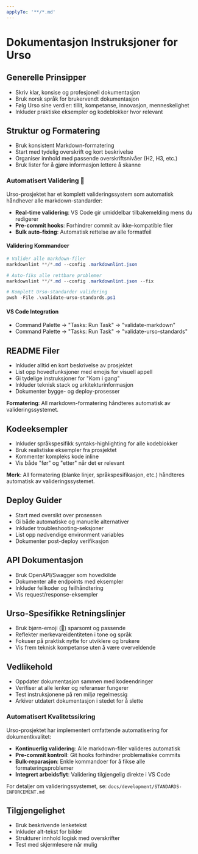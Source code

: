 ```yaml
---
applyTo: '**/*.md'
---
```

# Dokumentasjon Instruksjoner for Urso

## Generelle Prinsipper

- Skriv klar, konsise og profesjonell dokumentasjon
- Bruk norsk språk for brukervendt dokumentasjon
- Følg Urso sine verdier: tillit, kompetanse, innovasjon, menneskelighet
- Inkluder praktiske eksempler og kodeblokker hvor relevant

## Struktur og Formatering

- Bruk konsistent Markdown-formatering
- Start med tydelig overskrift og kort beskrivelse
- Organiser innhold med passende overskriftsnivåer (H2, H3, etc.)
- Bruk lister for å gjøre informasjon lettere å skanne

### Automatisert Validering 🤖

Urso-prosjektet har et komplett valideringssystem som automatisk håndhever alle markdown-standarder:

- **Real-time validering**: VS Code gir umiddelbar tilbakemelding mens du redigerer
- **Pre-commit hooks**: Forhindrer commit av ikke-kompatible filer
- **Bulk auto-fixing**: Automatisk rettelse av alle formatfeil

#### Validering Kommandoer

```powershell
# Valider alle markdown-filer
markdownlint **/*.md --config .markdownlint.json

# Auto-fiks alle rettbare problemer
markdownlint **/*.md --config .markdownlint.json --fix

# Komplett Urso-standarder validering
pwsh -File .\validate-urso-standards.ps1
```

#### VS Code Integration

- Command Palette → "Tasks: Run Task" → "validate-markdown"
- Command Palette → "Tasks: Run Task" → "validate-urso-standards"

## README Filer

- Inkluder alltid en kort beskrivelse av prosjektet
- List opp hovedfunksjoner med emojis for visuell appell
- Gi tydelige instruksjoner for "Kom i gang"
- Inkluder teknisk stack og arkitekturinformasjon
- Dokumenter bygge- og deploy-prosesser

**Formatering**: All markdown-formatering håndteres automatisk av valideringssystemet.

## Kodeeksempler

- Inkluder språkspesifikk syntaks-highlighting for alle kodeblokker
- Bruk realistiske eksempler fra prosjektet
- Kommenter kompleks kode inline
- Vis både "før" og "etter" når det er relevant

**Merk**: All formatering (blanke linjer, språkspesifikasjon, etc.) håndteres automatisk av valideringssystemet.

## Deploy Guider

- Start med oversikt over prosessen
- Gi både automatiske og manuelle alternativer
- Inkluder troubleshooting-seksjoner
- List opp nødvendige environment variables
- Dokumenter post-deploy verifikasjon

## API Dokumentasjon

- Bruk OpenAPI/Swagger som hovedkilde
- Dokumenter alle endpoints med eksempler
- Inkluder feilkoder og feilhåndtering
- Vis request/response-eksempler

## Urso-Spesifikke Retningslinjer

- Bruk bjørn-emoji (🐻) sparsomt og passende
- Reflekter merkevareidentiteten i tone og språk
- Fokuser på praktisk nytte for utviklere og brukere
- Vis frem teknisk kompetanse uten å være overveldende

## Vedlikehold

- Oppdater dokumentasjon sammen med kodeendringer
- Verifiser at alle lenker og referanser fungerer
- Test instruksjonene på ren miljø regelmessig
- Arkiver utdatert dokumentasjon i stedet for å slette

### Automatisert Kvalitetssikring

Urso-prosjektet har implementert omfattende automatisering for dokumentkvalitet:

- **Kontinuerlig validering**: Alle markdown-filer valideres automatisk
- **Pre-commit kontroll**: Git hooks forhindrer problematiske commits
- **Bulk-reparasjon**: Enkle kommandoer for å fikse alle formateringsproblemer
- **Integrert arbeidsflyt**: Validering tilgjengelig direkte i VS Code

For detaljer om valideringssystemet, se: `docs/development/STANDARDS-ENFORCEMENT.md`

## Tilgjengelighet

- Bruk beskrivende lenketekst
- Inkluder alt-tekst for bilder
- Strukturer innhold logisk med overskrifter
- Test med skjermlesere når mulig
